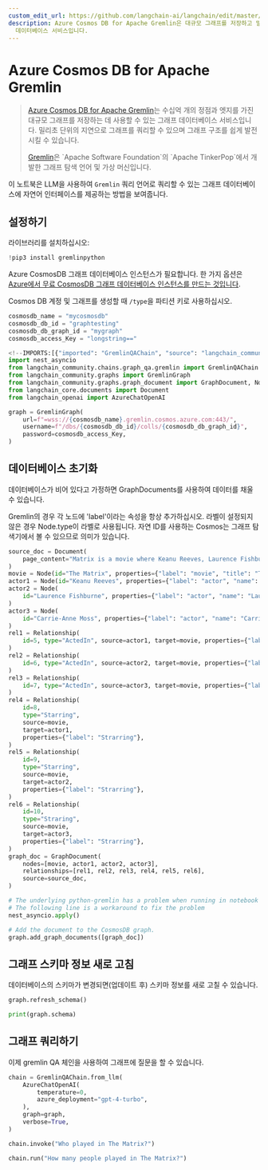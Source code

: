 ```yaml
---
custom_edit_url: https://github.com/langchain-ai/langchain/edit/master/docs/docs/integrations/graphs/azure_cosmosdb_gremlin.ipynb
description: Azure Cosmos DB for Apache Gremlin은 대규모 그래프를 저장하고 밀리초 단위로 쿼리할 수 있는 그래프
  데이터베이스 서비스입니다.
---
```


# Azure Cosmos DB for Apache Gremlin

> [Azure Cosmos DB for Apache Gremlin](https://learn.microsoft.com/en-us/azure/cosmos-db/gremlin/introduction)는 수십억 개의 정점과 엣지를 가진 대규모 그래프를 저장하는 데 사용할 수 있는 그래프 데이터베이스 서비스입니다. 밀리초 단위의 지연으로 그래프를 쿼리할 수 있으며 그래프 구조를 쉽게 발전시킬 수 있습니다.
> 
> [Gremlin](https://en.wikipedia.org/wiki/Gremlin_(query_language))은 `Apache Software Foundation`의 `Apache TinkerPop`에서 개발한 그래프 탐색 언어 및 가상 머신입니다.

이 노트북은 LLM을 사용하여 `Gremlin` 쿼리 언어로 쿼리할 수 있는 그래프 데이터베이스에 자연어 인터페이스를 제공하는 방법을 보여줍니다.

## 설정하기

라이브러리를 설치하십시오:

```python
!pip3 install gremlinpython
```


Azure CosmosDB 그래프 데이터베이스 인스턴스가 필요합니다. 한 가지 옵션은 [Azure에서 무료 CosmosDB 그래프 데이터베이스 인스턴스를 만드는 것입니다](https://learn.microsoft.com/en-us/azure/cosmos-db/free-tier).

Cosmos DB 계정 및 그래프를 생성할 때 `/type`을 파티션 키로 사용하십시오.

```python
cosmosdb_name = "mycosmosdb"
cosmosdb_db_id = "graphtesting"
cosmosdb_db_graph_id = "mygraph"
cosmosdb_access_Key = "longstring=="
```


```python
<!--IMPORTS:[{"imported": "GremlinQAChain", "source": "langchain_community.chains.graph_qa.gremlin", "docs": "https://api.python.langchain.com/en/latest/chains/langchain_community.chains.graph_qa.gremlin.GremlinQAChain.html", "title": "Azure Cosmos DB for Apache Gremlin"}, {"imported": "GremlinGraph", "source": "langchain_community.graphs", "docs": "https://api.python.langchain.com/en/latest/graphs/langchain_community.graphs.gremlin_graph.GremlinGraph.html", "title": "Azure Cosmos DB for Apache Gremlin"}, {"imported": "GraphDocument", "source": "langchain_community.graphs.graph_document", "docs": "https://api.python.langchain.com/en/latest/graphs/langchain_community.graphs.graph_document.GraphDocument.html", "title": "Azure Cosmos DB for Apache Gremlin"}, {"imported": "Node", "source": "langchain_community.graphs.graph_document", "docs": "https://api.python.langchain.com/en/latest/graphs/langchain_community.graphs.graph_document.Node.html", "title": "Azure Cosmos DB for Apache Gremlin"}, {"imported": "Relationship", "source": "langchain_community.graphs.graph_document", "docs": "https://api.python.langchain.com/en/latest/graphs/langchain_community.graphs.graph_document.Relationship.html", "title": "Azure Cosmos DB for Apache Gremlin"}, {"imported": "Document", "source": "langchain_core.documents", "docs": "https://api.python.langchain.com/en/latest/documents/langchain_core.documents.base.Document.html", "title": "Azure Cosmos DB for Apache Gremlin"}, {"imported": "AzureChatOpenAI", "source": "langchain_openai", "docs": "https://api.python.langchain.com/en/latest/chat_models/langchain_openai.chat_models.azure.AzureChatOpenAI.html", "title": "Azure Cosmos DB for Apache Gremlin"}]-->
import nest_asyncio
from langchain_community.chains.graph_qa.gremlin import GremlinQAChain
from langchain_community.graphs import GremlinGraph
from langchain_community.graphs.graph_document import GraphDocument, Node, Relationship
from langchain_core.documents import Document
from langchain_openai import AzureChatOpenAI
```


```python
graph = GremlinGraph(
    url=f"=wss://{cosmosdb_name}.gremlin.cosmos.azure.com:443/",
    username=f"/dbs/{cosmosdb_db_id}/colls/{cosmosdb_db_graph_id}",
    password=cosmosdb_access_Key,
)
```


## 데이터베이스 초기화

데이터베이스가 비어 있다고 가정하면 GraphDocuments를 사용하여 데이터를 채울 수 있습니다.

Gremlin의 경우 각 노드에 'label'이라는 속성을 항상 추가하십시오. 
라벨이 설정되지 않은 경우 Node.type이 라벨로 사용됩니다. 
자연 ID를 사용하는 Cosmos는 그래프 탐색기에서 볼 수 있으므로 의미가 있습니다.

```python
source_doc = Document(
    page_content="Matrix is a movie where Keanu Reeves, Laurence Fishburne and Carrie-Anne Moss acted."
)
movie = Node(id="The Matrix", properties={"label": "movie", "title": "The Matrix"})
actor1 = Node(id="Keanu Reeves", properties={"label": "actor", "name": "Keanu Reeves"})
actor2 = Node(
    id="Laurence Fishburne", properties={"label": "actor", "name": "Laurence Fishburne"}
)
actor3 = Node(
    id="Carrie-Anne Moss", properties={"label": "actor", "name": "Carrie-Anne Moss"}
)
rel1 = Relationship(
    id=5, type="ActedIn", source=actor1, target=movie, properties={"label": "ActedIn"}
)
rel2 = Relationship(
    id=6, type="ActedIn", source=actor2, target=movie, properties={"label": "ActedIn"}
)
rel3 = Relationship(
    id=7, type="ActedIn", source=actor3, target=movie, properties={"label": "ActedIn"}
)
rel4 = Relationship(
    id=8,
    type="Starring",
    source=movie,
    target=actor1,
    properties={"label": "Strarring"},
)
rel5 = Relationship(
    id=9,
    type="Starring",
    source=movie,
    target=actor2,
    properties={"label": "Strarring"},
)
rel6 = Relationship(
    id=10,
    type="Straring",
    source=movie,
    target=actor3,
    properties={"label": "Strarring"},
)
graph_doc = GraphDocument(
    nodes=[movie, actor1, actor2, actor3],
    relationships=[rel1, rel2, rel3, rel4, rel5, rel6],
    source=source_doc,
)
```


```python
# The underlying python-gremlin has a problem when running in notebook
# The following line is a workaround to fix the problem
nest_asyncio.apply()

# Add the document to the CosmosDB graph.
graph.add_graph_documents([graph_doc])
```


## 그래프 스키마 정보 새로 고침
데이터베이스의 스키마가 변경되면(업데이트 후) 스키마 정보를 새로 고칠 수 있습니다.

```python
graph.refresh_schema()
```


```python
print(graph.schema)
```


## 그래프 쿼리하기

이제 gremlin QA 체인을 사용하여 그래프에 질문을 할 수 있습니다.

```python
chain = GremlinQAChain.from_llm(
    AzureChatOpenAI(
        temperature=0,
        azure_deployment="gpt-4-turbo",
    ),
    graph=graph,
    verbose=True,
)
```


```python
chain.invoke("Who played in The Matrix?")
```


```python
chain.run("How many people played in The Matrix?")
```